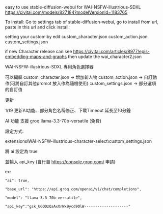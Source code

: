 easy to use stable-diffusion-webui for WAI-NSFW-illustrious-SDXL https://civitai.com/models/827184?modelVersionId=1183765

To install: Go to settings tab of stable-diffusion-webui, go to install from url, paste in this url and click install:

setting your custom by edit 
custom_character.json
custom_action.json
custom_settings.json

if new Character release can see https://civitai.com/articles/8977/epis-embedding-maps-and-graphs
then update the wai_character2.json


WAI-NSFW-illustrious-SDXL 專用角色選擇器

可以編輯
custom_character.json -> 增加新人物
custom_action.json -> 自訂動作(可將自訂其他promot 放入作為隨機使用)
custom_settings.json -> 部分選項的自訂值

更新

1/19 更新AI功能、部分角色名稱修正、下載Timeout 延長至10分鐘

AI 功能 支援 groq llama-3.3-70b-versatile (免費)

設定方式:

extensions\WAI-NSFW-illustrious-character-select\custom_settings.json

將 ai 設定為 true

並輸入 api_key (自行自 https://console.groq.com/ 申請)

ex:

    "ai": true,
    
    "base_url": "https://api.groq.com/openai/v1/chat/completions",
    
    "model": "llama-3.3-70b-versatile",
    
    "api_key":"gsk_UGQDzQaAxXrWx9ycd9OlW--------------------"
    


